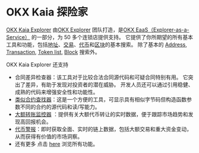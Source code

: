 # OKX Kaia 探险家

[OKX Kaia Explorer](https://www.okx.com/web3/explorer/kaia) 由[OKX Explorer](https://www.okx.com/web3/explorer/eaas) 团队打造，是[OKX EaaS（Explorer-as-a-Service）](https://www.okx.com/web3/explorer/eaas) 的一部分，为 50 多个连锁店提供支持。 它提供了你所期望的所有基本工具和功能，包括[地址](https://www.okx.com/web3/explorer/kaia/address/0x417e2ab3dd563c8b0b6c50288c7c16c0ac1fad92)、[交易](https://www.okx.com/web3/explorer/kaia/tx/0xb86a505b2d6cd1606543eb6a95201a4f062af315d325f432d04fb3b8184ee4ac)、[代币](https://www.okx.com/web3/explorer/kaia/token-list)和[区块](https://www.okx.com/web3/explorer/kaia/block-list)的基本搜索。
除了基本的 [Address](https://www.okx.com/web3/explorer/kaia/address/0x417e2ab3dd563c8b0b6c50288c7c16c0ac1fad92), [Transaction](https://www.okx.com/web3/explorer/kaia/tx/0xb86a505b2d6cd1606543eb6a95201a4f062af315d325f432d04fb3b8184ee4ac), [Token list](https://www.okx.com/web3/explorer/kaia/token-list), [Block](https://www.okx.com/web3/explorer/kaia/block-list) 搜索外。

OKX Kaia Explorer 还支持

- 合同差异检查器：该工具对于比较合法合同源代码和可疑合同特别有用。 它突出了差异，有助于发现对投资者的潜在威胁。 开发人员还可以通过引用稳健、成熟的代码来增强安全性和功能性。
- [类似合约查找器](https://www.okx.com/web3/explorer/similar-contract#source-chain=klaytn)：这是一个方便的工具，可显示具有相似字节码但构造函数参数不同的合约的源代码和读/写能力。
- [大额转账监控器](https://www.okx.com/web3/explorer/large-transfer-monitor/kaia) ：提供有关大额代币转让的实时数据，便于跟踪市场趋势和发现高回报机会。
- [代币警报](https://www.okx.com/web3/explorer/token-alert)：即时获取全面、实时的链上数据，包括大额交易和重大资金变动，从而获得有价值的市场洞察。
- 还有更多 点击 [here](https://www.okx.com/web3/explorer/kaia) 浏览所有功能。

